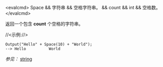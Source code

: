 \<evalcmd\> Space && 字符串 && 空格字符串。 && count && int && 空格数。 \</evalcmd\>

返回一个包含 **count** 个空格的字符串。

//<示例://>

    Output("Hello" + Space(10) + "World");
    --> Hello          World

*参见：* [string](string.zh.md)